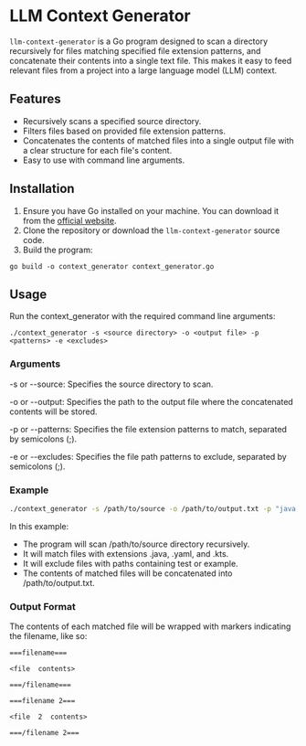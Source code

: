 
# LLM Context Generator

`llm-context-generator` is a Go program designed to scan a directory recursively for files matching specified file extension patterns, and concatenate their contents into a single text file. This makes it easy to feed relevant files from a project into a large language model (LLM) context.

## Features

- Recursively scans a specified source directory.
- Filters files based on provided file extension patterns.
- Concatenates the contents of matched files into a single output file with a clear structure for each file's content.
- Easy to use with command line arguments.

## Installation
1. Ensure you have Go installed on your machine. You can download it from the [official website](https://golang.org/dl/).
2. Clone the repository or download the `llm-context-generator` source code.
3. Build the program:

```ssh
go build -o context_generator context_generator.go
```

## Usage
Run the context_generator with the required command line arguments:

```ssh
./context_generator -s <source directory> -o <output file> -p <patterns> -e <excludes>
```

### Arguments

-s or --source: Specifies the source directory to scan.

-o or --output: Specifies the path to the output file where the concatenated contents will be stored.

-p or --patterns: Specifies the file extension patterns to match, separated by semicolons (;).

-e or --excludes: Specifies the file path patterns to exclude, separated by semicolons (;).

### Example

```sh
./context_generator -s /path/to/source -o /path/to/output.txt -p "java;yaml;kts" -e "test;example"
```
  
In this example:

* The program will scan /path/to/source directory recursively.
* It will match files with extensions .java, .yaml, and .kts.
* It will exclude files with paths containing test or example.
* The contents of matched files will be concatenated into /path/to/output.txt.
 

### Output Format

The contents of each matched file will be wrapped with markers indicating the filename, like so:
  
```
===filename===

<file  contents>

===/filename===

===filename 2===

<file  2  contents>

===/filename 2===
```
